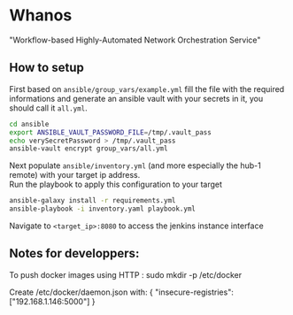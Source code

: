 # Whanos

"Workflow-based Highly-Automated Network Orchestration Service"

## How to setup

First based on `ansible/group_vars/example.yml` fill the file with the required informations and generate an ansible vault with your secrets in it, you should call it `all.yml`.

```bash
cd ansible
export ANSIBLE_VAULT_PASSWORD_FILE=/tmp/.vault_pass
echo verySecretPassword > /tmp/.vault_pass
ansible-vault encrypt group_vars/all.yml
```

Next populate `ansible/inventory.yml` (and more especially the hub-1 remote) with your target ip address.  
Run the playbook to apply this configuration to your target

```bash
ansible-galaxy install -r requirements.yml
ansible-playbook -i inventory.yaml playbook.yml
```

Navigate to `<target_ip>:8080` to access the jenkins instance interface

## Notes for developpers:

To push docker images using HTTP :
sudo mkdir -p /etc/docker

Create /etc/docker/daemon.json with:
   {
     "insecure-registries": ["192.168.1.146:5000"]
   }

